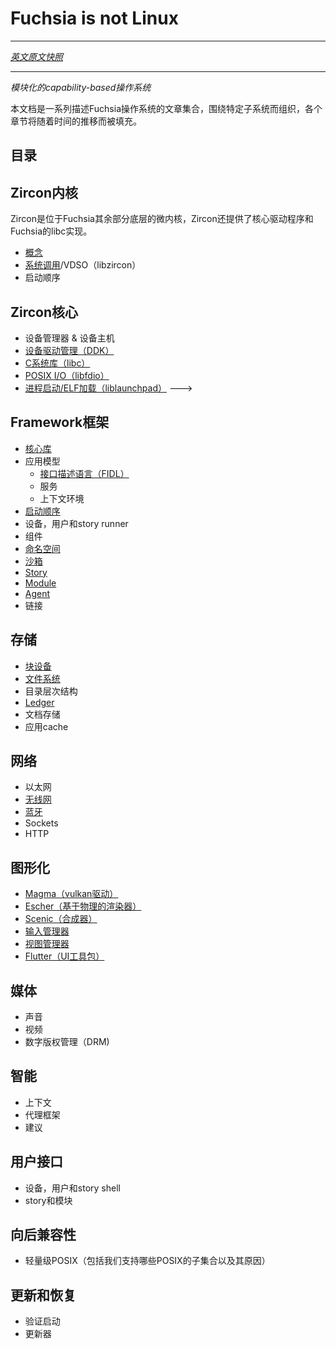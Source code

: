# Fuchsia is not Linux
---

[*英文原文快照*](https://github.com/fuchsia-mirror/docs/blob/a774512b9d926ee438a77ddc6a5f362b71e0cc4b/the-book/README.md)

---
<!---
_A modular, capability-based operating system_
--->
_模块化的capability-based操作系统_

<!---
This document is a collection of articles describing the Fuchsia operating system,
organized around particular subsystems. Sections will be populated over time.
--->
本文档是一系列描述Fuchsia操作系统的文章集合，围绕特定子系统而组织，各个章节将随着时间的推移而被填充。

## 目录
<!---
## Zircon Kernel

Zircon is the microkernel underlying the rest of Fuchsia. Zircon
also provides core drivers and Fuchsia's libc implementation.

 - [Concepts][zircon-concepts]
 - [System Calls][zircon-syscalls] / VDSO (libzircon)
 - Boot Sequence
--->

## Zircon内核

Zircon是位于Fuchsia其余部分底层的微内核，Zircon还提供了核心驱动程序和Fuchsia的libc实现。
 - [概念][zircon-concepts]
 - [系统调用][zircon-syscalls]/VDSO（libzircon）
 - 启动顺序

<!--- 
## Zircon Core

 - Device Manager & Device Hosts
 - [Device Driver Model (DDK)][zircon-ddk]
 - [C Library (libc)](libc.md)
 - [POSIX I/O (libfdio)](life_of_an_open.md)
 - [Process Start / ELF Loading (liblaunchpad)](launchpad.md) 
--->

## Zircon核心

 - 设备管理器 & 设备主机
 - [设备驱动管理（DDK）][zircon-ddk]
 - [C系统库（libc）](https://github.com/fuchsia-mirror/docs/blob/master/the-book/libc.md)
 - [POSIX I/O（libfdio）](https://github.com/fuchsia-mirror/docs/blob/master/the-book/life_of_an_open.md)
 - [进程启动/ELF加载（liblaunchpad）](https://github.com/fuchsia-mirror/docs/blob/master/the-book/launchpad.md) 
--->


<!---
## Framework

 - [Core Libraries](core_libraries.md)
 - Application model
   - [Interface definition language (FIDL)][FIDL]
   - Services
   - Environments
 - [Boot sequence](boot_sequence.md)
 - Device, user, and story runners
 - Components
 - [Namespaces](namespaces.md)
 - [Sandboxing](sandboxing.md)
 - [Story][framework-story]
 - [Module][framework-module]
 - [Agent][framework-agent]
 - Links
--->
## Framework框架

 - [核心库](https://github.com/fuchsia-mirror/docs/blob/master/the-book/core_libraries.md)
 - 应用模型
   - [接口描述语言（FIDL）][FIDL]
   - 服务
   - 上下文环境
 - [启动顺序](https://github.com/fuchsia-mirror/docs/blob/master/the-book/boot_sequence.md)
 - 设备，用户和story runner
 - 组件
 - [命名空间](https://github.com/fuchsia-mirror/docs/blob/master/the-book/namespaces.md)
 - [沙箱](https://github.com/fuchsia-mirror/docs/blob/master/the-book/sandboxing.md)
 - [Story][framework-story]
 - [Module][framework-module]
 - [Agent][framework-agent]
 - 链接

<!---
## Stroage

 - [Block devices](block_devices.md)
 - [File systems](filesystems.md)
 - Directory hierarchy
 - [Ledger][ledger]
 - Document store
 - Application cache
--->
## 存储

 - [块设备](https://github.com/fuchsia-mirror/docs/blob/master/the-book/block_devices.md)
 - [文件系统](https://github.com/fuchsia-mirror/docs/blob/master/the-book/filesystems.md)
 - 目录层次结构
 - [Ledger][ledger]
 - 文档存储
 - 应用cache

<!---
## Networking

 - Ethernet
 - [Wireless](wireless_networking.md)
 - [Bluetooth][bluetooth]
 - Sockets
 - HTTP

--->
## 网络

 - 以太网
 - [无线网](https://github.com/fuchsia-mirror/docs/blob/master/the-book/wireless_networking.md)
 - [蓝牙][bluetooth]
 - Sockets
 - HTTP

<!---
## Graphics

 - [Magma (vulkan driver)][magma]
 - [Escher (physically-based renderer)][escher]
 - [Scenic (compositor)][scenic]
 - [Input manager][input-manager]
 - [View manager][view-manager]
 - [Flutter (UI toolkit)][flutter]
--->
## 图形化

 - [Magma（vulkan驱动）][magma]
 - [Escher（基于物理的渲染器）][escher]
 - [Scenic（合成器）][scenic]
 - [输入管理器][input-manager]
 - [视图管理器][view-manager]
 - [Flutter（UI工具包）][flutter]

<!-- 
## Media

 - Audio
 - Video
 - DRM 
-->

## 媒体

 - 声音
 - 视频
 - 数字版权管理（DRM)

<!-- ## Intelligence

 - Context
 - Agent Framework
 - Suggestions -->

## 智能
 - 上下文
 - 代理框架
 - 建议

<!---
## User interface

 - Device, user, and story shells
 - Stories and modules
--->

## 用户接口
 - 设备，用户和story shell
 - story和模块

<!---
## Backwards compatibility

 - POSIX lite (what subset of POSIX we support and why)
 - Web runtime
--->

## 向后兼容性
 
 - 轻量级POSIX（包括我们支持哪些POSIX的子集合以及其原因）

<!---
## Update and recovery

 - Verified boot
 - Updater
--->

## 更新和恢复
 
 - 验证启动
 - 更新器

[zircon-concepts]: /zircon/docs/concepts.md
[zircon-syscalls]: https://github.com/fuchsia-mirror/zircon/blob/master/docs/syscalls.md
[zircon-ddk]: https://github.com/fuchsia-mirror/zircon/blob/master/docs/ddk/overview.md
[FIDL]: https://github.com/fuchsia-mirror/zircon/blob/master/docs/fidl/index.md
[framework-story]: https://github.com/fuchsia-mirror/peridot/blob/master/docs/modular/story.md
[framework-module]: https://github.com/fuchsia-mirror/peridot/blob/master/docs/modular/module.md
[framework-agent]: https://github.com/fuchsia-mirror/peridot/blob/master/docs/modular/agent.md
[ledger]: https://github.com/fuchsia-mirror/peridot/blob/master/docs/ledger/README.md
[bluetooth]: https://github.com/fuchsia-mirror/garnet/blob/master/bin/bluetooth/README.md
[magma]:  https://github.com/fuchsia-mirror/garnet/blob/master/lib/magma/
[escher]:  https://github.com/fuchsia-mirror/garnet/blob/master/public/lib/escher/
[scenic]:  https://github.com/fuchsia-mirror/garnet/blob/master/docs/ui_scenic.md
[input-manager]:  https://github.com/fuchsia-mirror/garnet/blob/master/docs/ui_input.md
[view-manager]:  https://github.com/fuchsia-mirror/garnet/blob/master/bin/ui/view_manager/
[flutter]: https://flutter.io/

